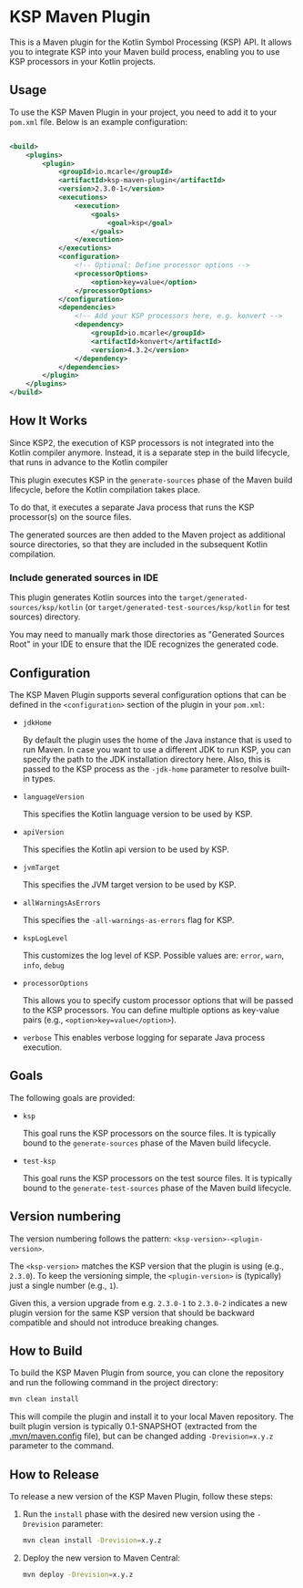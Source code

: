 # KSP Maven Plugin

This is a Maven plugin for the Kotlin Symbol Processing (KSP) API. It allows you to integrate KSP into your Maven build process, enabling
you to use KSP processors in your Kotlin projects.

## Usage

To use the KSP Maven Plugin in your project, you need to add it to your `pom.xml` file. Below is an example configuration:

```xml

<build>
    <plugins>
        <plugin>
            <groupId>io.mcarle</groupId>
            <artifactId>ksp-maven-plugin</artifactId>
            <version>2.3.0-1</version>
            <executions>
                <execution>
                    <goals>
                        <goal>ksp</goal>
                    </goals>
                </execution>
            </executions>
            <configuration>
                <!-- Optional: Define processor options -->
                <processorOptions>
                    <option>key=value</option>
                </processorOptions>
            </configuration>
            <dependencies>
                <!-- Add your KSP processors here, e.g. konvert -->
                <dependency>
                    <groupId>io.mcarle</groupId>
                    <artifactId>konvert</artifactId>
                    <version>4.3.2</version>
                </dependency>
            </dependencies>
        </plugin>
    </plugins>
</build>
```

## How It Works

Since KSP2, the execution of KSP processors is not integrated into the Kotlin compiler anymore.
Instead, it is a separate step in the build lifecycle, that runs in advance to the Kotlin compiler

This plugin executes KSP in the `generate-sources` phase of the Maven build lifecycle, before the Kotlin compilation takes place.

To do that, it executes a separate Java process that runs the KSP processor(s) on the source files.

The generated sources are then added to the Maven project as additional source directories, so that they are included in the subsequent
Kotlin compilation.

### Include generated sources in IDE

This plugin generates Kotlin sources into the `target/generated-sources/ksp/kotlin` (or `target/generated-test-sources/ksp/kotlin` for test
sources) directory.

You may need to manually mark those directories as "Generated Sources Root" in your IDE to ensure that the IDE recognizes the generated
code.

## Configuration

The KSP Maven Plugin supports several configuration options that can be defined in the `<configuration>` section of the plugin in your
`pom.xml`:

* `jdkHome`

  By default the plugin uses the home of the Java instance that is used to run Maven.
  In case you want to use a different JDK to run KSP, you can specify the path to the JDK installation directory here.
  Also, this is passed to the KSP process as the `-jdk-home` parameter to resolve built-in types.
* `languageVersion`

  This specifies the Kotlin language version to be used by KSP.
* `apiVersion`

  This specifies the Kotlin api version to be used by KSP.
* `jvmTarget`

  This specifies the JVM target version to be used by KSP.
* `allWarningsAsErrors`

  This specifies the `-all-warnings-as-errors` flag for KSP.
* `kspLogLevel`

  This customizes the log level of KSP. Possible values are: `error`, `warn`, `info`, `debug`
* `processorOptions`

  This allows you to specify custom processor options that will be passed to the KSP processors.
  You can define multiple options as key-value pairs (e.g., `<option>key=value</option>`).

* `verbose`
  This enables verbose logging for separate Java process execution.

## Goals

The following goals are provided:
* `ksp`

  This goal runs the KSP processors on the source files.
  It is typically bound to the `generate-sources` phase of the Maven build lifecycle.
* `test-ksp`

  This goal runs the KSP processors on the test source files.
  It is typically bound to the `generate-test-sources` phase of the Maven build lifecycle.

## Version numbering

The version numbering follows the pattern: `<ksp-version>-<plugin-version>`.

The `<ksp-version>` matches the KSP version that the plugin is using (e.g., `2.3.0`).
To keep the versioning simple, the `<plugin-version>` is (typically) just a single number (e.g., `1`).

Given this, a version upgrade from e.g. `2.3.0-1` to `2.3.0-2` indicates a new plugin version for the same KSP version
that should be backward compatible and should not introduce breaking changes.

## How to Build

To build the KSP Maven Plugin from source, you can clone the repository and run the following command in the project directory:

```bash
mvn clean install
```

This will compile the plugin and install it to your local Maven repository.
The built plugin version is typically 0.1-SNAPSHOT (extracted from the [.mvn/maven.config](.mvn/maven.config) file),
but can be changed adding `-Drevision=x.y.z` parameter to the command.

## How to Release

To release a new version of the KSP Maven Plugin, follow these steps:

1. Run the `install` phase with the desired new version using the `-Drevision` parameter:

   ```bash
   mvn clean install -Drevision=x.y.z
   ```

2. Deploy the new version to Maven Central:

   ```bash
   mvn deploy -Drevision=x.y.z
   ```

